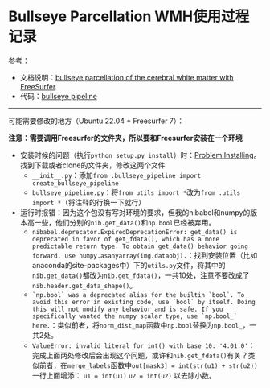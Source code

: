 # Bullseye Parcellation WMH使用过程记录

参考：

- 文档说明：[bullseye parcellation of the cerebral white matter with FreeSurfer](https://gsanroma.github.io/posts/2019/06/bullseye-parcellation/)
- 代码：[bullseye pipeline](https://github.com/gsanroma/bullseye_pipeline)

---

可能需要修改的地方（Ubuntu 22.04 + Freesurfer 7）：

**注意：需要调用Freesurfer的文件夹，所以要和Freesurfer安装在一个环境**

- 安装时候的问题（执行`python setup.py install`）时：[Problem Installing](https://github.com/gsanroma/bullseye_pipeline/issues/1)。找到下载或者clone的文件夹，修改这两个文件
  - `__init__.py`：添加`from .bullseye_pipeline import create_bullseye_pipeline`
  - `bullseye_pipeline.py`：将`from utils import *`改为`from .utils import *`（将注释的行换一下就行）
- 运行时报错：因为这个包没有写对环境的要求，但我的nibabel和numpy的版本高一些，他们分别的`nib.get_data()`和`np.bool`已经被弃用。
  - `nibabel.deprecator.ExpiredDeprecationError: get_data() is deprecated in favor of get_fdata(), which has a more predictable return type. To obtain get_data() behavior going forward, use numpy.asanyarray(img.dataobj).`：找到安装位置（比如anaconda的site-packages中）下的`utils.py`文件，将其中的`nib.get_data()`都改为`nib.get_fdata()`，一共10处，注意不要改成了`nib.header.get_data_shape()`。
  - ``` `np.bool` was a deprecated alias for the builtin `bool`. To avoid this error in existing code, use `bool` by itself. Doing this will not modify any behavior and is safe. If you specifically wanted the numpy scalar type, use `np.bool_` here. ```：类似前者，将`norm_dist_map`函数中`np.bool`替换为`np.bool_`，一共2处。
  - `ValueError: invalid literal for int() with base 10: '4.01.0'`：完成上面两处修改后会出现这个问题，或许和`nib.get_fdata()`有关？类似前者，在`merge_labels`函数中`out[mask3] = int(str(u1) + str(u2))`一行上面增添：
  ```u1 = int(u1)```
  ```u2 = int(u2)```
  以去除小数。

